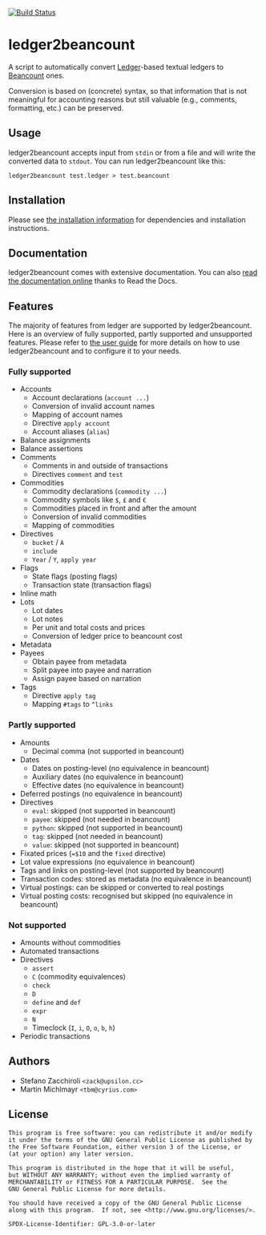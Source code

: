 [![Build Status](https://travis-ci.org/beancount/ledger2beancount.svg?branch=master)](https://travis-ci.org/beancount/ledger2beancount)


# ledger2beancount

A script to automatically convert [Ledger](https://www.ledger-cli.org/)-based
textual ledgers to [Beancount](http://furius.ca/beancount/) ones.

Conversion is based on (concrete) syntax, so that information that is not
meaningful for accounting reasons but still valuable (e.g., comments,
formatting, etc.) can be preserved.


## Usage

ledger2beancount accepts input from `stdin` or from a file and will write
the converted data to `stdout`.  You can run ledger2beancount like this:

    ledger2beancount test.ledger > test.beancount


## Installation

Please see [the installation information](docs/installation.md) for
dependencies and installation instructions.

## Documentation

ledger2beancount comes with extensive documentation.  You can also [read
the documentation online](https://ledger2beancount.readthedocs.io/)
thanks to Read the Docs.

## Features

The majority of features from ledger are supported by ledger2beancount.  Here
is an overview of fully supported, partly supported and unsupported features.
Please refer to [the user guide](docs/guide.md) for more details on how to
use ledger2beancount and to configure it to your needs.

### Fully supported

* Accounts
  * Account declarations (`account ...`)
  * Conversion of invalid account names
  * Mapping of account names
  * Directive `apply account`
  * Account aliases (`alias`)
* Balance assignments
* Balance assertions
* Comments
  * Comments in and outside of transactions
  * Directives `comment` and `test`
* Commodities
  * Commodity declarations (`commodity ...`)
  * Commodity symbols like `$`, `£` and `€`
  * Commodities placed in front and after the amount
  * Conversion of invalid commodities
  * Mapping of commodities
* Directives
  * `bucket` / `A`
  * `include`
  * `Year` / `Y`, `apply year`
* Flags
  * State flags (posting flags)
  * Transaction state (transaction flags)
* Inline math
* Lots
  * Lot dates
  * Lot notes
  * Per unit and total costs and prices
  * Conversion of ledger price to beancount cost
* Metadata
* Payees
  * Obtain payee from metadata
  * Split payee into payee and narration
  * Assign payee based on narration
* Tags
  * Directive `apply tag`
  * Mapping `#tags` to `^links`

### Partly supported

* Amounts
  * Decimal comma (not supported in beancount)
* Dates
  * Dates on posting-level (no equivalence in beancount)
  * Auxiliary dates (no equivalence in beancount)
  * Effective dates (no equivalence in beancount)
* Deferred postings (no equivalence in beancount)
* Directives
  * `eval`: skipped (not supported in beancount)
  * `payee`: skipped (not needed in beancount)
  * `python`: skipped (not supported in beancount)
  * `tag`: skipped (not needed in beancount)
  * `value`: skipped (not supported in beancount)
* Fixated prices (`=$10` and the `fixed` directive)
* Lot value expressions (no equivalence in beancount)
* Tags and links on posting-level (not supported by beancount)
* Transaction codes: stored as metadata (no equivalence in beancount)
* Virtual postings: can be skipped or converted to real postings
* Virtual posting costs: recognised but skipped (no equivalence in beancount)

### Not supported

* Amounts without commodities
* Automated transactions
* Directives
  * `assert`
  * `C` (commodity equivalences)
  * `check`
  * `D`
  * `define` and `def`
  * `expr`
  * `N`
  * Timeclock (`I`, `i`, `O`, `o`, `b`, `h`)
* Periodic transactions


## Authors

* Stefano Zacchiroli `<zack@upsilon.cc>`
* Martin Michlmayr `<tbm@cyrius.com>`


## License

    This program is free software: you can redistribute it and/or modify
    it under the terms of the GNU General Public License as published by
    the Free Software Foundation, either version 3 of the License, or
    (at your option) any later version.

    This program is distributed in the hope that it will be useful,
    but WITHOUT ANY WARRANTY; without even the implied warranty of
    MERCHANTABILITY or FITNESS FOR A PARTICULAR PURPOSE.  See the
    GNU General Public License for more details.

    You should have received a copy of the GNU General Public License
    along with this program.  If not, see <http://www.gnu.org/licenses/>.

    SPDX-License-Identifier: GPL-3.0-or-later
